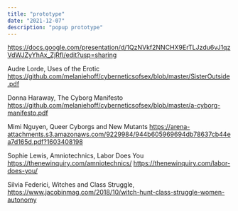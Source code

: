 ```yaml
---
title: "prototype"
date: "2021-12-07"
description: "popup prototype"
---
```


https://docs.google.com/presentation/d/1QzNVkf2NNCHX9ErTLJzdu6vJ1qzVdWJZyYhAx_ZjRfI/edit?usp=sharing


Audre Lorde, Uses of the Erotic
https://github.com/melaniehoff/cyberneticsofsex/blob/master/SisterOutside.pdf

Donna Haraway, The Cyborg Manifesto
https://github.com/melaniehoff/cyberneticsofsex/blob/master/a-cyborg-manifesto.pdf

Mimi Nguyen, Queer Cyborgs and New Mutants
https://arena-attachments.s3.amazonaws.com/9229984/944b605969694db78637cb44ea7d165d.pdf?1603408198

Sophie Lewis, Amniotechnics, Labor Does You
https://thenewinquiry.com/amniotechnics/
https://thenewinquiry.com/labor-does-you/

Silvia Federici, Witches and Class Struggle,
https://www.jacobinmag.com/2018/10/witch-hunt-class-struggle-women-autonomy